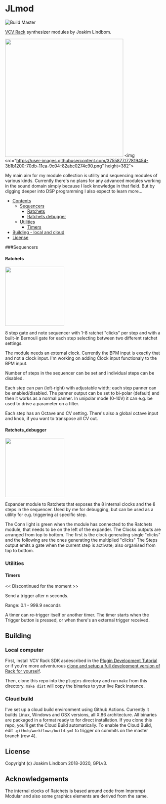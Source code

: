 # JLmod 
![Build Master](https://github.com/JoakimLindbom/JLmod/workflows/Build%20Master/badge.svg)

[VCV Rack](https://github.com/VCVRack/Rack) synthesizer modules by Joakim Lindbom.

<img src="https://user-images.githubusercontent.com/3755877/77819450-35bdc780-70db-11ea-9758-4c60c0cb8fb8.png" height="382"> <img src="https://user-images.githubusercontent.com/3755877/77819454-3b1b1200-70db-11ea-9c04-82abc0274c90.png" height=382">


My main aim for my module collection is utility and sequencing modules of various kinds. Currently there's no plans for any advanced modules working in the sound domain simply because I lack knowledge in that field. But by digging deeper into DSP programming I also expect to learn more...

- [Contents](#Contents)
  - [Sequencers](#Sequencers)
    - [Ratchets](#Ratchets)
    - [Ratchets debugger](#Ratchets_debugger)
  - [Utilities](#Utilities)
    - [Timers](#Timers)
- [Building - local and cloud](#Building)
- [License](#license)


###Sequencers

#### Ratchets
<img src="https://user-images.githubusercontent.com/3755877/77819450-35bdc780-70db-11ea-9758-4c60c0cb8fb8.png" height="191">

8 step gate and note sequencer with 1-8 ratchet "clicks" per step and with a built-in Bernouli gate for each step selecting between two different ratchet settings.

The module needs an external clock. Currently the BPM input is exactly that and not a clock input. I'm working on adding Clock input functionaly to the BPM input.

Number of steps in the sequencer can be set and individual steps can be disabled.

Each step can pan (left-right) with adjustable width; each step panner can be enabled/disabled. The panner output can be set to bi-polar (default) and then it works as a normal panner. In unipolar mode (0-10V) it can e.g. be used to drive a parameter on a filter.

Each step has an Octave and CV setting. There's also a global octave input and knob, if you want to transpose all CV out.

#### Ratchets_debugger
<img src="https://user-images.githubusercontent.com/3755877/77819454-3b1b1200-70db-11ea-9c04-82abc0274c90.png" height="191">

Expander module to Ratchets that exposes the 8 internal clocks and the 8 steps in the sequencer. Used by me for debugging, but can be used as a utility for e.g. triggering at specific step.

The Conn light is green when the module has connected to the Ratchets module, that needs to be on the left of the expander.
The Clocks outputs are arranged from top to bottom. The first is the clock generating single "clicks" and the following are the ones generating the multiplied "clicks"
The Steps output emits a gate when the current step is activate; also organised from top to bottom. 

### Utilities
#### Timers
<< Discontinued for the moment >>

Send a trigger after n seconds.

Range: 0.1 - 999.9 seconds

A timer can re-trigger itself or another timer.
The timer starts when the Trigger button is pressed, or when there's an external trigger received.

## Building
### Local computer
First, install VCV Rack SDK asdescribed in the [Plugin Development Tutorial]("https://vcvrack.com/manual/PluginDevelopmentTutorial") or if you're more adventurous [clone and setup a full development version of Rack for yourself](https://github.com/VCVRack/Rack#building).

Then, clone this repo into the `plugins` directory and run `make` from this directory. `make dist` will copy the binaries to your live Rack instance.

### Cloud build
I've set up a cloud build environment using Github Actions. Currently it builds Linux, Windows and OSX versions, all X.86 architecture. All binaries are packaged in a format ready to for direct installation.
If you clone this repo, you'll get the Cloud Build automatically. To enable the Cloud Build, edit `.github/workflows/build.yml` to trigger on commits on the master branch (row 4).

## License
Copyright (c) Joakim Lindbom 2018-2020, GPLv3.

## Acknowledgements
The internal clocks of Ratchets is based around code from Imprompt Modular and also some graphics elements are derived from the same.
